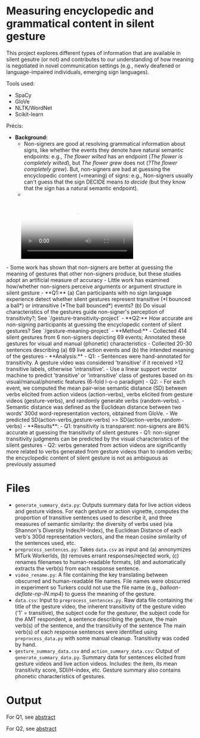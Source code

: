 # Measuring encyclopedic and grammatical content in silent gesture

This project explores different types of information that are available in silent gesutre (or not) and contributes to our understanding of how meaning is negotiated in novel communication settings (e.g., newly deafened or language-impaired individuals, emerging sign languages).

Tools used:
- SpaCy
- GloVe
- NLTK/WordNet
- Scikit-learn

Précis:
  - **Background:**
    - Non-signers are good at resolving grammatical information about signs, like whether the events they denote have natural semantic endpoints: e.g., *The flower wilted* has an endpoint (*The flower is completely wilted*), but *The flower grew* does not (*?The flower completely grew*). But, non-signers are bad at guessing the encyclopedic content (=meaning) of signs: e.g., Non-signers usually can't guess that the sign DECIDE means *to decide* (but they know that the sign has a natural semantic endpoint). 
    - <!-- blank line -->
<figure class="video_container">
  <video controls="true" allowfullscreen="true" poster="path/to/poster_image.png">
    <source src="path/to/video.mp4" type="video/mp4">
    <source src="path/to/video.ogg" type="video/ogg">
    <source src="path/to/video.webm" type="video/webm">
  </video>
</figure>
<!-- blank line -->
    - Some work has shown that non-signers are better at guessing the meaning of gestures that other non-signers produce, but these studies adopt an artificial measure of accuracy
    - Little work has examined how/whether non-signers perceive arguments or argument structure in silent gesture
    - **Q1:** (a) Can participants with no sign language experience detect whether silent gestures represent transitive (*I bounced a ball*) or intransitive (*The ball bounced*) events? (b) Do visual characteristics of the gestures guide non-signer's perception of transitivity?; See `/gesture-transitivity-project`
    - **Q2:** How accurate are non-signing participants at guessing the encyclopedic content of silent gestures? See `/gesture-meaning-project`
  - **Method:** 
    - Collected 414 silent gestures from 6 non-signers depicting 69 events; Annotated these gestures for visual and manual (phonetic) characteristics
    - Collected 20-30 sentences describing (a) 69 live action events and (b) the intended meaning of the gestures 
  - **Analysis:** 
    -  Q1:
        -  Sentences were hand-annotated for transitivity. A gesture video was considered 'transitive' if it received >12 transitive labels, otherwise 'intransitive'. 
        -  Use a linear support vector machine to predict 'transitive' or 'intransitive' class of gestures based on its visual/manual/phonetic features (6-fold l-o-o paradigm)
    - Q2: 
      - For each event, we computed the mean pair-wise semantic distance (SD) between verbs elicited from action videos (action-verbs), verbs elicited from gesture videos (gesture-verbs), and randomly generate verbs (random-verbs). 
      - Semantic distance was defined as the Euclidean distance between two words' 300d word-representation vectors, obtained from GloVe.
      - We predicted SD(action-verbs,gesture-verbs) >> SD(action-verbs,random-verbs)
  - **Results**:
    - Q1: transitivity is transparent: non-signers are 86% accurate at guessing the transitivity of silent gestures
    - Q1: non-signer transitivity judgments can be predicted by the visual characteristics of the silent gestures
    - Q2: verbs generated from action videos are significantly more related to verbs generated from gesture videos than to random verbs; the encyclopedic content of silent gesture is not as ambiguous as previously assumed

# Files
 - `generate_summary_data.py`: Outputs summary data for live action videos and gesture videos.  For each gesture or action vignette, computes the proportion of transitive sentences used to describe it, and three measures of semantic similarity: the diversity of verbs used (via Shannon's Diversity Index/H-Index), the Euclidean Distance of each verb's 300d representation vectors, and the mean cosine similarity of the sentences used, etc. 
 - `preprocess_sentences.py`: Takes `data.csv` as input and (a) annonymizes MTurk WorkerIds, (b) removes errant responses/rejected work, (c) renames filenames to human-readable formats, (d) and automatically extracts the verb(s) from each response sentence.
 - `video_rename.py`: A file containing the key translating between obscurred and human-readable file names. File names were obscurred in experiment so Turkers could not use the file name (e.g., *balloon-deflate-np-IN.mp4*) to guess the meaning of the gesture.
 - `data.csv`: Input to `preprocess_sentences.py`. Raw data file containing the title of the gesture video, the inherent transitivity of the gesture video ('1' = transitive), the subject code for the gesturer, the subject code for the AMT respondent, a sentence describing the gesture, the main verb(s) of the sentence, and the transitivity of the sentence The main verb(s) of each response sentences were identified using `preprocess_data.py` with some manual cleanup. Transitivity was coded by hand. 
 - `gesture_summary_data.csv` and `action_summary_data.csv`: Output of `generate_summary_data.py`. Summary data for sentences elicited from gesture videos and live action videos. Includes: the item, its mean transitivity score, SDI/H-index, etc. Gesture summary also contains phonetic characteristics of gestures.

# Output
For Q1, see [abstract](https://c-huck.github.io/pdfs/CUNY2021.pdf)

For Q2, see [abstract](https://c-huck.github.io/pdfs/Mesuring_encyclopedic_content_in_silent_gesture.pdf)
